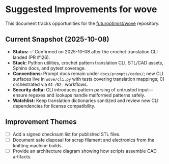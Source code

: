# Suggested Improvements for wove

This document tracks opportunities for the
[futuroptimist/wove](https://github.com/futuroptimist/wove) repository.

## Current Snapshot (2025-10-08)

- **Status:** ✅ Confirmed on 2025-10-08 after the crochet translation CLI landed (PR #126).
- **Stack:** Python utilities, crochet pattern translation CLI, STL/CAD assets, Sphinx docs, and
  pytest coverage.
- **Conventions:** Prompt docs remain under `docs/prompts/codex/`; new CLI surfaces live in
  `wove/cli.py` with tests covering translation mappings; CI orchestrated via `01-`/`02-` workflows.
- **Security delta:** CLI introduces pattern parsing of untrusted input—ensure regexes and lookups
  handle malformed patterns safely.
- **Watchlist:** Keep translation dictionaries sanitized and review new CLI dependencies for license
  compatibility.

## Improvement Themes

- [ ] Add a signed checksum list for published STL files.
- [ ] Document safe disposal for scrap filament and electronics from the knitting machine builds.
- [ ] Provide an architecture diagram showing how scripts assemble CAD artifacts.
